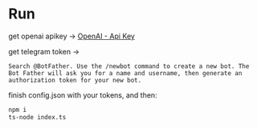 # Run

get openai apikey -> [OpenAI - Api Key](https://platform.openai.com/account/api-keys)

get telegram token -> 

```
Search @BotFather. Use the /newbot command to create a new bot. The Bot Father will ask you for a name and username, then generate an authorization token for your new bot.
```

finish config.json with your tokens, and then:

```bash
npm i
ts-node index.ts
```
